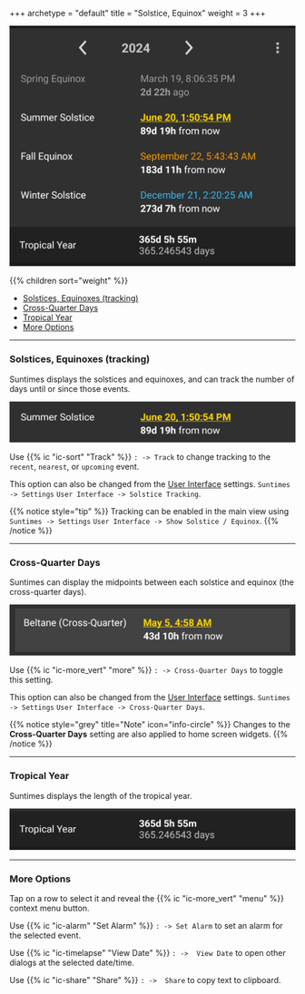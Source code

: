 +++
archetype = "default"
title = "Solstice, Equinox"
weight = 3
+++

![Solstice / Equinox Dialog](images/solsticedialog.png?width=350px)

{{% children sort="weight" %}}

* [Solstices, Equinoxes (tracking)](#solstices-equinoxes-tracking)
* [Cross-Quarter Days](#cross-quarter-days)
* [Tropical Year](#tropical-year)
* [More Options](#more-options)


---
### Solstices, Equinoxes (tracking)

Suntimes displays the solstices and equinoxes, and can track the number of days until or since those events.

![Summer Solstice](images/tracker_summersolstice.png?width=350px)

Use {{% ic "ic-sort" "Track" %}} `: -> Track` to change tracking to the `recent`, `nearest`, or `upcoming` event. 

This option can also be changed from the [User Interface](/help/more/settings/userinterface#display-other) settings.
 `Suntimes -> Settings` `User Interface -> Solstice Tracking`.

{{% notice style="tip" %}}
Tracking can be enabled in the main view using
 `Suntimes -> Settings` `User Interface -> Show Solstice / Equinox`.
{{% /notice %}}


---
### Cross-Quarter Days

Suntimes can display the midpoints between each solstice and equinox (the cross-quarter days).

![Cross-Quarter Days](images/tracker_crossquarterdays.png?width=350px)

Use {{% ic "ic-more_vert" "more" %}} `: -> Cross-Quarter Days` to toggle this setting.

This option can also be changed from the [User Interface](/help/more/settings/user-interface#display-other) settings.
 `Suntimes -> Settings` `User Interface -> Cross-Quarter Days`.

{{% notice style="grey" title="Note" icon="info-circle" %}}
Changes to the **Cross-Quarter Days** setting are also applied to home screen widgets.
{{% /notice %}}


---
### Tropical Year

Suntimes displays the length of the tropical year.

![Tropical Year](images/solsticedialog_tropicalyear.png?width=350px)


---
### More Options

Tap on a row to select it and reveal the {{% ic "ic-more_vert" "menu" %}} context menu button.

Use {{% ic "ic-alarm" "Set Alarm" %}} `: -> Set Alarm` to set an alarm for the selected event. 

Use {{% ic "ic-timelapse" "View Date" %}} `: ->  View Date` to open other dialogs at the selected date/time. 

Use {{% ic "ic-share" "Share" %}} `: ->  Share` to copy text to clipboard. 
